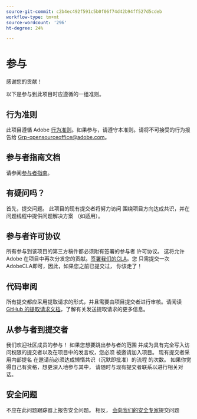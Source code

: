```yaml
---
source-git-commit: c2b4ec492f591c5b0f06f74d42b94ff527d5cdeb
workflow-type: tm+mt
source-wordcount: '296'
ht-degree: 24%

---
```

# 参与

感谢您的贡献！

以下是参与到此项目时应遵循的一组准则。

## 行为准则

此项目遵循 Adobe [行为准则](code-of-conduct.md)。如果参与，请遵守本准则。请将不可接受的行为报告给
[Grp-opensourceoffice@adobe.com](mailto:Grp-opensourceoffice@adobe.com)。

## 参与者指南文档

请参阅[参与者指南](https://docs.adobe.com/content/help/en/contributor/contributor-guide/introduction.html)。

## 有疑问吗？

首先，提交问题。 此项目的现有提交者将努力访问
围绕项目方向达成共识，并在问题线程中提供问题解决方案
（如适用）。

## 参与者许可协议

所有参与到该项目的第三方稿件都必须附有签署的参与者
许可协议。 这将允许 Adobe 在项目中再次分发您的贡献。[签署我们的CLA](http://opensource.adobe.com/cla.html)。您
只需提交一次AdobeCLA即可，因此，如果您之前已提交过，
你该走了！

## 代码审阅

所有提交都应采用提取请求的形式，并且需要由项目提交者进行审核。请阅读 [GitHub 的提取请求文档](https://help.github.com/cn/articles/about-pull-requests/)，了解有关发送提取请求的更多信息。

<!--
Lastly, please follow the [pull request template](PULL_REQUEST_TEMPLATE.md) when
submitting a pull request!
-->

## 从参与者到提交者

我们欢迎社区成员的参与！ 如果您想要跳出参与者的范围
并成为具有完全写入访问权限的提交者以及在项目中的发言权，您必须
被邀请加入项目。 现有提交者采用内部提名
在邀请前必须达成懒惰共识（沉默即批准）的流程
的次数。 如果你觉得自己有资格，想更深入地参与其中，
请随时与现有提交者联系以进行相关对话。

## 安全问题

不应在此问题跟踪器上报告安全问题。 相反， [会向我们的安全专家](https://helpx.adobe.com/security/alertus.html)提交问题
